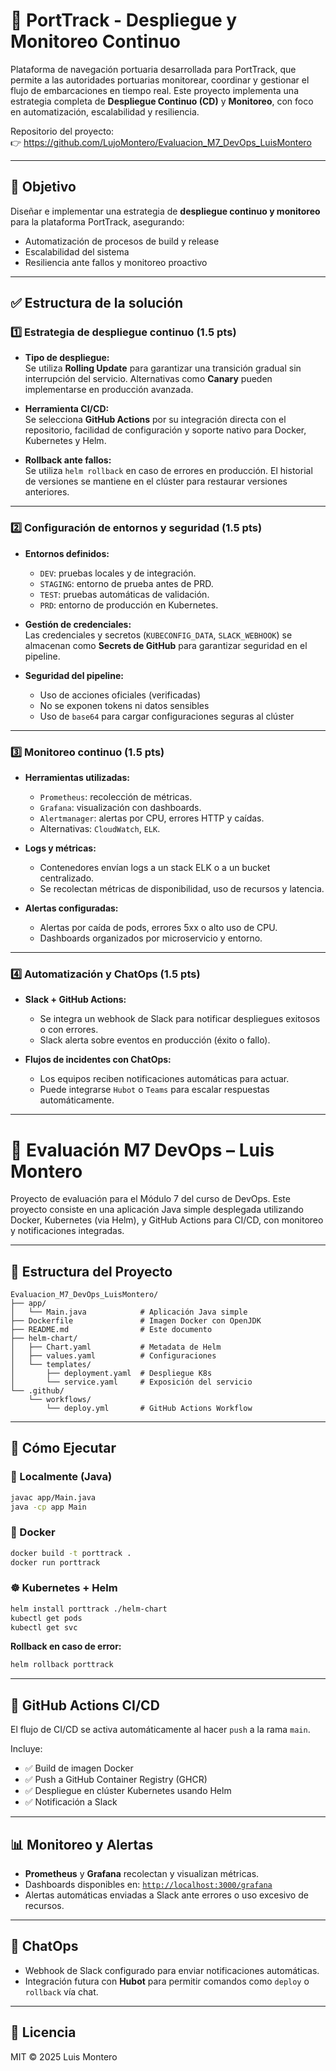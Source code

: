 # 🚢 PortTrack - Despliegue y Monitoreo Continuo

Plataforma de navegación portuaria desarrollada para PortTrack, que permite a las autoridades portuarias monitorear, coordinar y gestionar el flujo de embarcaciones en tiempo real. Este proyecto implementa una estrategia completa de **Despliegue Continuo (CD)** y **Monitoreo**, con foco en automatización, escalabilidad y resiliencia.

Repositorio del proyecto:  
👉 https://github.com/LujoMontero/Evaluacion_M7_DevOps_LuisMontero

---

## 🎯 Objetivo

Diseñar e implementar una estrategia de **despliegue continuo y monitoreo** para la plataforma PortTrack, asegurando:

- Automatización de procesos de build y release
- Escalabilidad del sistema
- Resiliencia ante fallos y monitoreo proactivo

---

## ✅ Estructura de la solución

### 1️⃣ Estrategia de despliegue continuo (1.5 pts)

- **Tipo de despliegue:**  
  Se utiliza **Rolling Update** para garantizar una transición gradual sin interrupción del servicio. Alternativas como **Canary** pueden implementarse en producción avanzada.

- **Herramienta CI/CD:**  
  Se selecciona **GitHub Actions** por su integración directa con el repositorio, facilidad de configuración y soporte nativo para Docker, Kubernetes y Helm.

- **Rollback ante fallos:**  
  Se utiliza `helm rollback` en caso de errores en producción. El historial de versiones se mantiene en el clúster para restaurar versiones anteriores.

---

### 2️⃣ Configuración de entornos y seguridad (1.5 pts)

- **Entornos definidos:**  
  - `DEV`: pruebas locales y de integración.
  - `STAGING`: entorno de prueba antes de PRD.
  - `TEST`: pruebas automáticas de validación.
  - `PRD`: entorno de producción en Kubernetes.

- **Gestión de credenciales:**  
  Las credenciales y secretos (`KUBECONFIG_DATA`, `SLACK_WEBHOOK`) se almacenan como **Secrets de GitHub** para garantizar seguridad en el pipeline.

- **Seguridad del pipeline:**  
  - Uso de acciones oficiales (verificadas)
  - No se exponen tokens ni datos sensibles
  - Uso de `base64` para cargar configuraciones seguras al clúster

---

### 3️⃣ Monitoreo continuo (1.5 pts)

- **Herramientas utilizadas:**
  - `Prometheus`: recolección de métricas.
  - `Grafana`: visualización con dashboards.
  - `Alertmanager`: alertas por CPU, errores HTTP y caídas.
  - Alternativas: `CloudWatch`, `ELK`.

- **Logs y métricas:**
  - Contenedores envían logs a un stack ELK o a un bucket centralizado.
  - Se recolectan métricas de disponibilidad, uso de recursos y latencia.

- **Alertas configuradas:**
  - Alertas por caída de pods, errores 5xx o alto uso de CPU.
  - Dashboards organizados por microservicio y entorno.

---

### 4️⃣ Automatización y ChatOps (1.5 pts)

- **Slack + GitHub Actions:**
  - Se integra un webhook de Slack para notificar despliegues exitosos o con errores.
  - Slack alerta sobre eventos en producción (éxito o fallo).

- **Flujos de incidentes con ChatOps:**
  - Los equipos reciben notificaciones automáticas para actuar.
  - Puede integrarse `Hubot` o `Teams` para escalar respuestas automáticamente.

---

# 🚀 Evaluación M7 DevOps – Luis Montero

Proyecto de evaluación para el Módulo 7 del curso de DevOps. Este proyecto consiste en una aplicación Java simple desplegada utilizando Docker, Kubernetes (via Helm), y GitHub Actions para CI/CD, con monitoreo y notificaciones integradas.

---

## 📂 Estructura del Proyecto

```
Evaluacion_M7_DevOps_LuisMontero/
├── app/
│   └── Main.java            # Aplicación Java simple
├── Dockerfile               # Imagen Docker con OpenJDK
├── README.md                # Este documento
├── helm-chart/
│   ├── Chart.yaml           # Metadata de Helm
│   ├── values.yaml          # Configuraciones
│   └── templates/
│       ├── deployment.yaml  # Despliegue K8s
│       └── service.yaml     # Exposición del servicio
└── .github/
    └── workflows/
        └── deploy.yml       # GitHub Actions Workflow
```

---

## 🧪 Cómo Ejecutar

### 🔧 Localmente (Java)

```bash
javac app/Main.java
java -cp app Main
```

### 🐳 Docker

```bash
docker build -t porttrack .
docker run porttrack
```

### ☸️ Kubernetes + Helm

```bash
helm install porttrack ./helm-chart
kubectl get pods
kubectl get svc
```

**Rollback en caso de error:**

```bash
helm rollback porttrack
```

---

## 🔁 GitHub Actions CI/CD

El flujo de CI/CD se activa automáticamente al hacer `push` a la rama `main`.

Incluye:

- ✅ Build de imagen Docker
- ✅ Push a GitHub Container Registry (GHCR)
- ✅ Despliegue en clúster Kubernetes usando Helm
- ✅ Notificación a Slack

---

## 📊 Monitoreo y Alertas

- **Prometheus** y **Grafana** recolectan y visualizan métricas.
- Dashboards disponibles en: [`http://localhost:3000/grafana`](http://localhost:3000/grafana)
- Alertas automáticas enviadas a Slack ante errores o uso excesivo de recursos.

---

## 🤖 ChatOps

- Webhook de Slack configurado para enviar notificaciones automáticas.
- Integración futura con **Hubot** para permitir comandos como `deploy` o `rollback` vía chat.

---

## 📄 Licencia

MIT © 2025 Luis Montero
